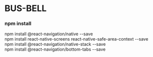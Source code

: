 # BUS-BELL

### npm install
npm install @react-navigation/native --save  
npm install react-native-screens react-native-safe-area-context --save  
npm install @react-navigation/native-stack --save  
npm install @react-navigation/bottom-tabs --save
